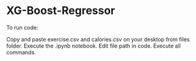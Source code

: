 # XG-Boost-Regressor

To run code:

Copy and paste exercise.csv and calories.csv on your desktop from files folder.
Execute the .ipynb notebook.
Edit file path in code.
Execute all commands.
